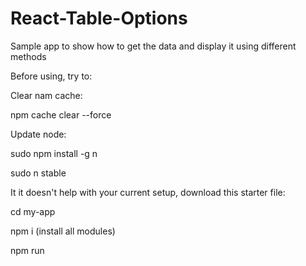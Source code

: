 # React-Table-Options
Sample app to show how to get the data and display it using different methods


Before using, try to:

Clear nam cache:

npm cache clear --force

Update node:

sudo npm install -g n

sudo n stable

It it doesn't help with your current setup, download this starter file:

cd my-app

npm i (install all modules)

npm run

